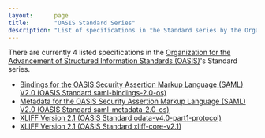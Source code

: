 ```yaml
---
layout:      page
title:       "OASIS Standard Series"
description: "List of specifications in the Standard series by the Organization for the Advancement of Structured Information Standards (OASIS)"
---
```


There are currently 4 listed specifications in the [Organization for the Advancement of Structured Information Standards (OASIS)](..)'s Standard series.

  * [Bindings for the OASIS Security Assertion Markup Language (SAML) V2.0 (OASIS Standard saml-bindings-2.0-os)](saml-bindings-2.0-os)
  * [Metadata for the OASIS Security Assertion Markup Language (SAML) V2.0 (OASIS Standard saml-metadata-2.0-os)](saml-metadata-2.0-os)
  * [XLIFF Version 2.1 (OASIS Standard odata-v4.0-part1-protocol)](odata-v4.0-part1-protocol)
  * [XLIFF Version 2.1 (OASIS Standard xliff-core-v2.1)](xliff-core-v2.1)
